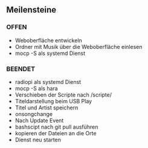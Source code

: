 <h2>Meilensteine</h2>
<h3>OFFEN</h3>
<ul>
  <li>Weboberfläche entwickeln</li>
  <li>Ordner mit Musik über die Weboberfläche einlesen</li>
  <li>mocp -S als systemd Dienst</li>
</ul>
<h3>BEENDET</h3>
<ul>
  <li>radiopi als systemd Dienst</li>
  <li>mocp -S als hara</li>
  <li>Verschieben der Scripte nach /scripte/</li>
  <li>Titeldarstellung beim USB Play</li>
  <li>Titel und Artist speichern</li>
  <li>onsongchange</li>
  <li>Nach Update Event</li>
  <li>bashscipt nach git pull ausführen</li>
  <li>kopieren der Dateien an die Orte</li>
  <li>Dienst neu starten</li>
</ul>
